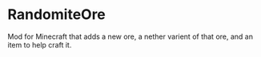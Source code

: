 # RandomiteOre
Mod for Minecraft that adds a new ore, a nether varient of that ore, and an item to help craft it.
